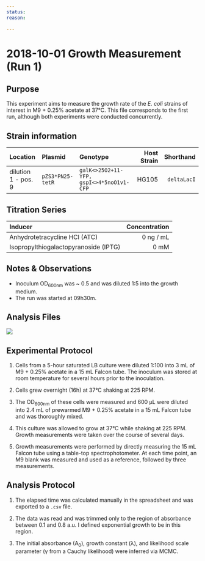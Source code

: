```yaml
---
status: 
reason: 
    
---
```


# 2018-10-01 Growth Measurement (Run 1)


## Purpose
This experiment aims to measure the growth rate of the *E. coli*
strains of interest in M9 + 0.25% acetate at 37°C. This file corresponds to the
first run, although both experiments were conducted concurrently.


## Strain information
| Location | Plasmid | Genotype | Host Strain | Shorthand |
| :------  | :------ | :------- | ----------: | --------: |
| dilution 1 - pos. 9 | `pZS3*PN25-tetR`| `galK<>25O2+11-YFP, gspI<>4*5noO1v1-CFP` |  HG105 |`deltaLacI` |


## Titration Series

| Inducer | Concentration |
| :-----  | ------------: |
| Anhydrotetracycline HCl (ATC) | 0 ng / mL |
| Isopropylthiogalactopyranoside (IPTG) | 0 mM |



## Notes & Observations
* Inoculum OD<sub>600nm</sub> was ~ 0.5 and was diluted 1:5 into the growth medium.
* The run was started at 09h30m.

## Analysis Files

![](output/20181001_r1_37C_acetate_O2_growth.png)

## Experimental Protocol

1. Cells from a 5-hour saturated LB culture were diluted 1:100 into 3 mL of M9 + 0.25% acetate in a 15 mL Falcon tube. The inoculum was stored at room temperature for several hours prior to the inoculation.

2. Cells grew overnight (16h) at 37°C shaking at 225 RPM.

3. The OD<sub>600nm</sub> of these cells were measured and 600 µL were diluted into 2.4 mL of prewarmed M9 + 0.25% acetate in a 15 mL Falcon tube and was thoroughly mixed.

4. This culture was allowed to grow at 37°C while shaking at 225 RPM. Growth measurements were taken over the course of several days.

5. Growth measurements were performed by directly measuring the 15 mL Falcon tube using a table-top spectrophotometer. At each time point, an M9 blank was measured and used as a reference, followed by three measurements.

## Analysis Protocol

1. The elapsed time was calculated manually in the spreadsheet and was exported
to a `.csv` file.

2. The data was read and was trimmed only to the region of absorbance between
0.1 and 0.8 a.u. I defined exponential growth to be in this region.

3. The initial absorbance (A<sub>0</sub>), growth constant (λ), and likelihood
scale parameter (γ from a Cauchy likelihood) were inferred via MCMC.
